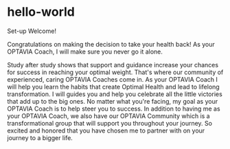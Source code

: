 # hello-world
Set-up
Welcome!

Congratulations on making the decision to take your health back!
As your OPTAVIA Coach, I will make sure you never go it alone.

Study after study shows that support and guidance increase your chances for success in reaching your optimal weight. That's where our community of experienced, caring OPTAVIA Coaches come in. 
As your OPTAVIA Coach I will help you learn the habits that create Optimal Health and lead to lifelong transformation. 
I will guides you and help you celebrate all the little victories that add up to the big ones. No matter what you're facing, my goal as your OPTAVIA Coach is to help steer you to success.
In addition to having me as your OPTAVIA Coach, we also have our OPTAVIA Community which is a transformational group that will support you throughout your journey. 
So excited and honored that you have chosen me to partner with on your journey to a bigger life.
